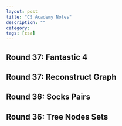 ```yaml
---
layout: post
title: "CS Academy Notes"
description: ""
category: 
tags: [csa]
---
```

Round 37: Fantastic 4
----------

Round 37: Reconstruct Graph
---------

Round 36: Socks Pairs
--------

Round 36: Tree Nodes Sets
----------
